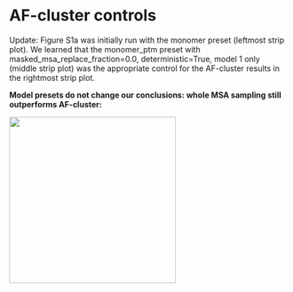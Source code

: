 # AF-cluster controls

Update: Figure S1a was initially run with the monomer preset (leftmost strip plot).  We learned that the monomer_ptm preset with masked_msa_replace_fraction=0.0, deterministic=True, model 1 only (middle strip plot) was the appropriate control for the AF-cluster results  in the rightmost strip plot.

**Model presets do not change our conclusions: whole MSA sampling still outperforms AF-cluster:** 

<img src="https://github.com/porterll/CF-random/blob/main/FigS1/a/ptm_plot_all.png" width="300">

